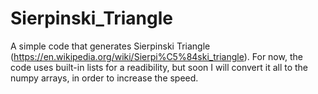 # Sierpinski_Triangle

A simple code that generates Sierpinski Triangle (https://en.wikipedia.org/wiki/Sierpi%C5%84ski_triangle).
For now, the code uses built-in lists for a readibility, but soon I will convert it all to the numpy arrays, in order to increase the speed.

